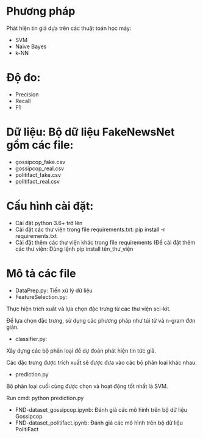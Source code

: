# Phương pháp
Phát hiện tin giả dựa trên các thuật toán học máy: 
- SVM
- Naive Bayes
- k-NN

# Độ đo:
- Precision
- Recall
- F1
# Dữ liệu: Bộ dữ liệu FakeNewsNet gồm các file:
- gossipcop_fake.csv
- gossipcop_real.csv
- politifact_fake.csv
- politifact_real.csv

# Cấu hình cài đặt:
 * Cài đặt python 3.6+ trở lên
 * Cài đặt các thư viện trong file requirements.txt: pip install -r requirements.txt
 * Cài đặt thêm các thư viện khác trong file requirements
(Để cài đặt thêm các thư viện: Dùng lệnh pip install tên_thư_viện

# Mô tả các file
 * DataPrep.py: Tiền xử lý dữ liệu
 * FeatureSelection.py: 

Thực hiện trích xuất và lựa chọn đặc trưng từ các thư viện sci-kit. 

Để lựa chọn đặc trưng, sử dụng các phương pháp như túi từ và n-gram đơn giản.
 * classifier.py: 

Xây dựng các bộ phân loại để dự đoán phát hiện tin tức giả. 

Các đặc trưng được trích xuất sẽ được đưa vào các bộ phân loại khác nhau. 
 * prediction.py

Bộ phân loại cuối cùng được chọn và hoạt động tốt nhất là SVM.

Run cmd: python prediction.py
 * FND-dataset_gossipcop.ipynb: Đánh giá các mô hình trên bộ dữ liệu Gossipcop
 * FND-dataset_politifact.ipynb: Đánh giá các mô hình trên bộ dữ liệu PolitiFact
